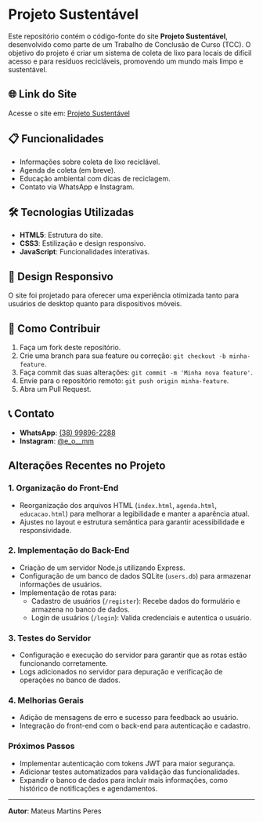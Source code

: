 # Projeto Sustentável

Este repositório contém o código-fonte do site **Projeto Sustentável**, desenvolvido como parte de um Trabalho de Conclusão de Curso (TCC). O objetivo do projeto é criar um sistema de coleta de lixo para locais de difícil acesso e para resíduos recicláveis, promovendo um mundo mais limpo e sustentável.

## 🌐 Link do Site
Acesse o site em: [Projeto Sustentável](https://projeto-teste-c5tc.vercel.app/)

## 📋 Funcionalidades
- Informações sobre coleta de lixo reciclável.
- Agenda de coleta (em breve).
- Educação ambiental com dicas de reciclagem.
- Contato via WhatsApp e Instagram.

## 🛠️ Tecnologias Utilizadas
- **HTML5**: Estrutura do site.
- **CSS3**: Estilização e design responsivo.
- **JavaScript**: Funcionalidades interativas.

## 📱 Design Responsivo
O site foi projetado para oferecer uma experiência otimizada tanto para usuários de desktop quanto para dispositivos móveis.

## 🚀 Como Contribuir
1. Faça um fork deste repositório.
2. Crie uma branch para sua feature ou correção: `git checkout -b minha-feature`.
3. Faça commit das suas alterações: `git commit -m 'Minha nova feature'`.
4. Envie para o repositório remoto: `git push origin minha-feature`.
5. Abra um Pull Request.

## 📞 Contato
- **WhatsApp**: [(38) 99896-2288](tel:+5538998962288)
- **Instagram**: [@e_o__mm](https://instagram.com/e_o__mm)

## Alterações Recentes no Projeto

### 1. Organização do Front-End
- Reorganização dos arquivos HTML (`index.html`, `agenda.html`, `educacao.html`) para melhorar a legibilidade e manter a aparência atual.
- Ajustes no layout e estrutura semântica para garantir acessibilidade e responsividade.

### 2. Implementação do Back-End
- Criação de um servidor Node.js utilizando Express.
- Configuração de um banco de dados SQLite (`users.db`) para armazenar informações de usuários.
- Implementação de rotas para:
  - Cadastro de usuários (`/register`): Recebe dados do formulário e armazena no banco de dados.
  - Login de usuários (`/login`): Valida credenciais e autentica o usuário.

### 3. Testes do Servidor
- Configuração e execução do servidor para garantir que as rotas estão funcionando corretamente.
- Logs adicionados no servidor para depuração e verificação de operações no banco de dados.

### 4. Melhorias Gerais
- Adição de mensagens de erro e sucesso para feedback ao usuário.
- Integração do front-end com o back-end para autenticação e cadastro.

### Próximos Passos
- Implementar autenticação com tokens JWT para maior segurança.
- Adicionar testes automatizados para validação das funcionalidades.
- Expandir o banco de dados para incluir mais informações, como histórico de notificações e agendamentos.

---
**Autor**: Mateus Martins Peres

